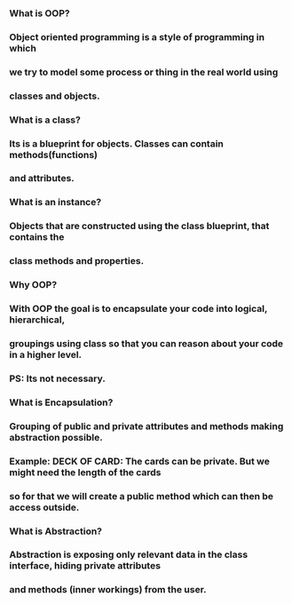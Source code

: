 ### What is OOP?
### Object oriented programming is a style of programming in which
### we try to model some process or thing in the real world using
### classes and objects.

### What is a class?
### Its is a blueprint for objects. Classes can contain methods(functions)
### and attributes.

### What is an instance?
### Objects that are constructed using the class blueprint, that contains the
### class methods and properties.

### Why OOP?
### With OOP the goal is to encapsulate your code into logical, hierarchical,
### groupings using class so that you can reason about your code in a higher level.
### PS: Its not necessary.

### What is Encapsulation?
### Grouping of public and private attributes and methods making abstraction possible.
### Example: DECK OF CARD: The cards can be private. But we might need the length of the cards
### so for that we will create a public method which can then be access outside.

### What is Abstraction?
### Abstraction is exposing only relevant data in the class interface, hiding private attributes
### and methods (inner workings) from the user.
